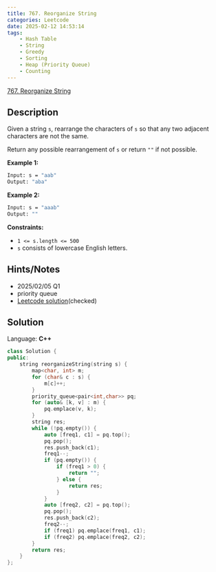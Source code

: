 ```yaml
---
title: 767. Reorganize String
categories: Leetcode
date: 2025-02-12 14:53:14
tags:
    - Hash Table
    - String
    - Greedy
    - Sorting
    - Heap (Priority Queue)
    - Counting
---
```


[767. Reorganize String](https://leetcode.com/problems/reorganize-string/description/?envType=company&envId=facebook&favoriteSlug=facebook-three-months)

## Description

Given a string `s`, rearrange the characters of `s` so that any two adjacent characters are not the same.

Return any possible rearrangement of `s` or return `""` if not possible.

**Example 1:**

```bash
Input: s = "aab"
Output: "aba"
```

**Example 2:**

```bash
Input: s = "aaab"
Output: ""
```

**Constraints:**

- `1 <= s.length <= 500`
- `s` consists of lowercase English letters.

## Hints/Notes

- 2025/02/05 Q1
- priority queue
- [Leetcode solution](https://leetcode.com/problems/reorganize-string/editorial/?envType=company&envId=facebook&favoriteSlug=facebook-three-months)(checked)

## Solution

Language: **C++**

```C++
class Solution {
public:
    string reorganizeString(string s) {
        map<char, int> m;
        for (char& c : s) {
            m[c]++;
        }
        priority_queue<pair<int,char>> pq;
        for (auto& [k, v] : m) {
            pq.emplace(v, k);
        }
        string res;
        while (!pq.empty()) {
            auto [freq1, c1] = pq.top();
            pq.pop();
            res.push_back(c1);
            freq1--;
            if (pq.empty()) {
                if (freq1 > 0) {
                    return "";
                } else {
                    return res;
                }
            }
            auto [freq2, c2] = pq.top();
            pq.pop();
            res.push_back(c2);
            freq2--;
            if (freq1) pq.emplace(freq1, c1);
            if (freq2) pq.emplace(freq2, c2);
        }
        return res;
    }
};
```
